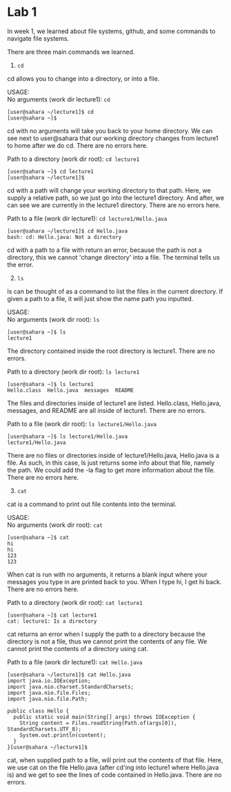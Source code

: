 # Lab 1
 
In week 1, we learned about file systems, github, and some commands to navigate file systems.

There are three main commands we learned.  
1.  ```cd```

cd allows you to change into a directory, or into a file.

USAGE:  
No arguments (work dir lecture1): ```cd``` 
```
[user@sahara ~/lecture1]$ cd
[user@sahara ~]$
```
cd with no arguments will take you back to your home directory. We can see next to user@sahara that our working directory changes from lecture1 to home after we do cd. There are no errors here.

Path to a directory (work dir root): ```cd lecture1```
```
[user@sahara ~]$ cd lecture1
[user@sahara ~/lecture1]$ 
```
cd with a path will change your working directory to that path. Here, we supply a relative path, so we just go into the lecture1 directory. And after, we can see we are currently in the lecture1 directory. There are no errors here.

Path to a file (work dir lecture1): ```cd lecture1/Hello.java```
```
[user@sahara ~/lecture1]$ cd Hello.java
bash: cd: Hello.java: Not a directory
```
cd with a path to a file with return an error, because the path is not a directory, this we cannot 'change directory' into a file. The terminal tells us the error.



2.  ```ls```

ls can be thought of as a command to list the files in the current directory. If given a path to a file, it will just show the name path you inputted. 

USAGE:  
No arguments (work dir root): ```ls```
```
[user@sahara ~]$ ls 
lecture1
```
The directory contained inside the root directory is lecture1. There are no errors.

Path to a directory (work dir root): ```ls lecture1```

```
[user@sahara ~]$ ls lecture1
Hello.class  Hello.java  messages  README
```
The files and directories inside of lecture1 are listed. Hello.class, Hello.java, messages, and README are all inside of lecture1. There are no errors.

Path to a file (work dir root): ```ls lecture1/Hello.java```
```
[user@sahara ~]$ ls lecture1/Hello.java
lecture1/Hello.java
```
There are no files or directories inside of lecture1/Hello.java, Hello.java is a file. As such, in this case, ls just returns some info about that file, namely the path. We could add the -la flag to get more information about the file.  There are no errors here.




3.  ```cat```

cat is a command to print out file contents into the terminal.

USAGE:  
No arguments (work dir root): ```cat```
```
[user@sahara ~]$ cat
hi
hi
123
123
```
When cat is run with no arguments, it returns a blank input where your messages you type in are printed back to you. When I type hi, I get hi back. There are no errors here.

Path to a directory (work dir root): ```cat lecture1```

```
[user@sahara ~]$ cat lecture1
cat: lecture1: Is a directory
```
cat returns an error when I supply the path to a directory because the directory is not a file, thus we cannot print the contents of any file. We cannot print the contents of a directory using cat. 

Path to a file (work dir lecture1): ```cat Hello.java```
```
[user@sahara ~/lecture1]$ cat Hello.java
import java.io.IOException;
import java.nio.charset.StandardCharsets;
import java.nio.file.Files;
import java.nio.file.Path;

public class Hello {
  public static void main(String[] args) throws IOException {
    String content = Files.readString(Path.of(args[0]), StandardCharsets.UTF_8);    
    System.out.println(content);
  }
}[user@sahara ~/lecture1]$ 
```
cat, when supplied path to a file, will print out the contents of that file. Here, we use cat on the file Hello.java (after cd'ing into lecture1 where Hello.java is) and we get to see the lines of code contained in Hello.java. There are no errors.
